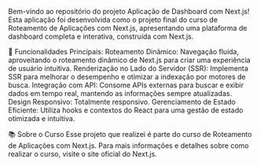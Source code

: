 Bem-vindo ao repositório do projeto Aplicação de Dashboard com Next.js! Esta aplicação foi desenvolvida como o projeto final do curso de Roteamento de Aplicações com Next.js, apresentando uma plataforma de dashboard completa e interativa, construída com Next.js.

🚀 Funcionalidades Principais:
Roteamento Dinâmico: Navegação fluida, aproveitando o roteamento dinâmico de Next.js para criar uma experiência de usuário intuitiva.
Renderização no Lado do Servidor (SSR): Implementa SSR para melhorar o desempenho e otimizar a indexação por motores de busca.
Integração com API: Consome APIs externas para buscar e exibir dados em tempo real, mantendo as informações sempre atualizadas.
Design Responsivo: Totalmente responsivo.
Gerenciamento de Estado Eficiente: Utiliza hooks e contextos do React para uma gestão de estado otimizada e intuitiva.

📚 Sobre o Curso
Esse projeto que realizei é parte do curso de Roteamento de Aplicações com Next.js. Para mais informações e detalhes sobre como realizar o curso, visite o site oficial do Next.js.